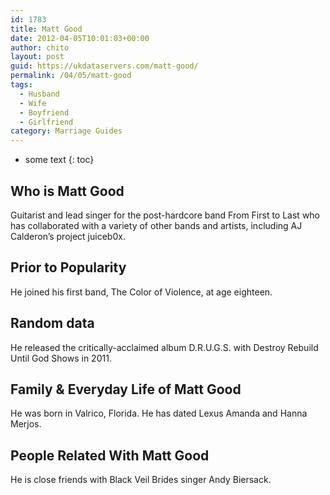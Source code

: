 ```yaml
---
id: 1783
title: Matt Good
date: 2012-04-05T10:01:03+00:00
author: chito
layout: post
guid: https://ukdataservers.com/matt-good/
permalink: /04/05/matt-good
tags:
  - Husband
  - Wife
  - Boyfriend
  - Girlfriend
category: Marriage Guides
---
```


* some text
{: toc}
          
          
## Who is  Matt Good
                  
                  
                  
Guitarist and lead singer for the post-hardcore band From First to Last who has collaborated with a variety of other bands and artists, including AJ Calderon&#8217;s project juiceb0x.
                  
                
                
                
## Prior to Popularity 
                  
                  
                  
He joined his first band, The Color of Violence, at age eighteen.
                  
                
                
                
## Random data 
                  
                  
                  
He released the critically-acclaimed album D.R.U.G.S. with Destroy Rebuild Until God Shows in 2011.
                  
                
                
                
## Family & Everyday Life of Matt Good
                  
                  
                  
He was born in Valrico, Florida. He has dated Lexus Amanda and Hanna Merjos.
                  
                
                
                
## People Related With  Matt Good
                  
                  
                  
He is close friends with Black Veil Brides singer Andy Biersack.
                  
                
              
            
          
          
          
    
    
  
